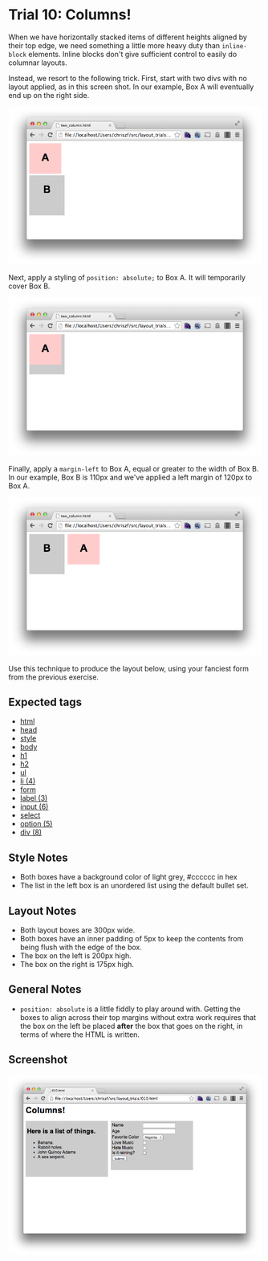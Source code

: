Trial 10: Columns!
==========================
When we have horizontally stacked items of different heights aligned by their top edge, we need something a little more heavy duty than `inline-block` elements. Inline blocks don't give sufficient control to easily do columnar layouts.

Instead, we resort to the following trick. First, start with two divs with no layout applied, as in this screen shot. In our example, Box A will eventually end up on the right side.

![Your face is funny.](screens/010-01.png?raw=true)

Next, apply a styling of `position: absolute;` to Box A. It will temporarily cover Box B.

![Columnar CSS was invited by Pope John Paul the first during a fevered dream.](screens/010-02.png?raw=true)

Finally, apply a `margin-left` to Box A, equal or greater to the width of Box B. In our example, Box B is 110px and we've applied a left margin of 120px to Box A.

![Originally thought to have been inspired by the Lord of hosts, it turned out to have been fueled by the totally grotty nachos he had for dinner.](screens/010-03.png?raw=true)

Use this technique to produce the layout below, using your fanciest form from the previous exercise.

Expected tags
-------------
* [html](https://developer.mozilla.org/en-US/docs/Web/HTML/Element/html)
* [head](https://developer.mozilla.org/en-US/docs/Web/HTML/Element/head)
* [style](https://developer.mozilla.org/en-US/docs/Web/HTML/Element/style)
* [body](https://developer.mozilla.org/en-US/docs/Web/HTML/Element/body)
* [h1](https://developer.mozilla.org/en-US/docs/Web/HTML/Element/Heading_Elements)
* [h2](https://developer.mozilla.org/en-US/docs/Web/HTML/Element/Heading_Elements)
* [ul](https://developer.mozilla.org/en-US/docs/Web/HTML/Element/ul)
* [li (4)](https://developer.mozilla.org/en-US/docs/Web/HTML/Element/li)
* [form](https://developer.mozilla.org/en-US/docs/Web/HTML/Element/form)
* [label (3)](https://developer.mozilla.org/en-US/docs/Web/HTML/Element/label)
* [input (6)](https://developer.mozilla.org/en-US/docs/Web/HTML/Element/input)
* [select](https://developer.mozilla.org/en-US/docs/Web/HTML/Element/select)
* [option (5)](https://developer.mozilla.org/en-US/docs/Web/HTML/Element/option)
* [div (8)](https://developer.mozilla.org/en-US/docs/Web/HTML/Element/div)

Style Notes
-----------
* Both boxes have a background color of light grey, #cccccc in hex
* The list in the left box is an unordered list using the default bullet set.

Layout Notes
------------
* Both layout boxes are 300px wide.
* Both boxes have an inner padding of 5px to keep the contents from being flush with the edge of the box.
* The box on the left is 200px high.
* The box on the right is 175px high.

General Notes
-------------
* `position: absolute` is a little fiddly to play around with. Getting the boxes to align across their top margins without extra work requires that the box on the left be placed **after** the box that goes on the right, in terms of where the HTML is written.

Screenshot
----------
![That wasn't funny.](screens/010.png?raw=true)
